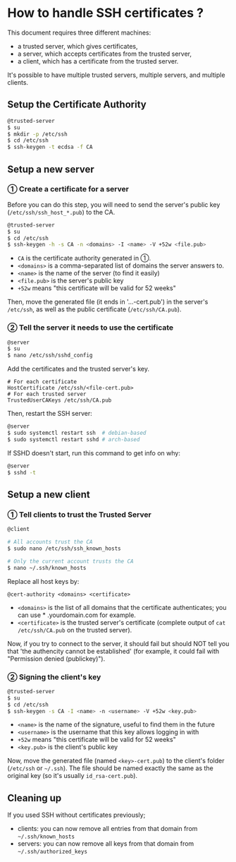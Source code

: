 # How to handle SSH certificates ?

This document requires three different machines:

- a trusted server, which gives certificates,
- a server, which accepts certificates from the trusted server,
- a client, which has a certificate from the trusted server.

It's possible to have multiple trusted servers, multiple servers, and multiple clients.

## Setup the Certificate Authority

```bash
@trusted-server
$ su
$ mkdir -p /etc/ssh
$ cd /etc/ssh
$ ssh-keygen -t ecdsa -f CA
```

## Setup a new server

### ① Create a certificate for a server

Before you can do this step, you will need to send the server's public
key (`/etc/ssh/ssh_host_*.pub`) to the CA.

```bash
@trusted-server
$ su
$ cd /etc/ssh
$ ssh-keygen -h -s CA -n <domains> -I <name> -V +52w <file.pub>
```

- `CA` is the certificate authority generated in ①.
- `<domains>` is a comma-separated list of domains the server answers to.
- `<name>` is the name of the server (to find it easily)
- `<file.pub>` is the server's public key
- `+52w` means "this certificate will be valid for 52 weeks"

Then, move the generated file (it ends in '…-cert.pub') in the server's `/etc/ssh`, as well as the
public certificate (`/etc/ssh/CA.pub`).

### ② Tell the server it needs to use the certificate

```bash
@server
$ su
$ nano /etc/ssh/sshd_config
```

Add the certificates and the trusted server's key.

```
# For each certificate
HostCertificate /etc/ssh/<file-cert.pub>
# For each trusted server
TrustedUserCAKeys /etc/ssh/CA.pub
```

Then, restart the SSH server:

```bash
@server
$ sudo systemctl restart ssh  # debian-based
$ sudo systemctl restart sshd # arch-based
```

If SSHD doesn't start, run this command to get info on why:

```bash
@server
$ sshd -t
```

## Setup a new client

### ① Tell clients to trust the Trusted Server

```bash
@client

# All accounts trust the CA
$ sudo nano /etc/ssh/ssh_known_hosts

# Only the current account trusts the CA
$ nano ~/.ssh/known_hosts
```

Replace all host keys by:

```config
@cert-authority <domains> <certificate>
```

- `<domains>` is the list of all domains that the certificate authenticates; you can use *
  .yourdomain.com for example.
- `<certificate>` is the trusted server's certificate (complete output of `cat /etc/ssh/CA.pub` on
  the trusted server).

Now, if you try to connect to the server, it should fail but should NOT tell you that 'the
authencity cannot be established' (for example, it could fail with "Permission denied (publickey)").

### ② Signing the client's key

```bash
@trusted-server
$ su
$ cd /etc/ssh
$ ssh-keygen -s CA -I <name> -n <username> -V +52w <key.pub>
```

- `<name>` is the name of the signature, useful to find them in the future
- `<username>` is the username that this key allows logging in with
- `+52w` means "this certificate will be valid for 52 weeks"
- `<key.pub>` is the client's public key

Now, move the generated file (named `<key>-cert.pub`) to the client's folder (`/etc/ssh`
or `~/.ssh`). The file should be named exactly the same as the original key (so it's
usually `id_rsa-cert.pub`).

## Cleaning up

If you used SSH without certificates previously;

- clients: you can now remove all entries from that domain from `~/.ssh/known_hosts`
- servers: you can now remove all keys from that domain from `~/.ssh/authorized_keys`
